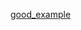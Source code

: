 [good_example](https://www.cs.mcgill.ca/~hv/classes/CS400/01.hchen/doc/interpreter/interpreter.html)
